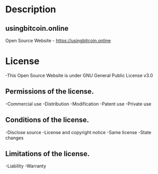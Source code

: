 # Description

## usingbitcoin.online

Open Source Website - https://usingbitcoin.online

# License
-This Open Source Website is under GNU General Public License v3.0

## Permissions of the license.

-Commercial use
-Distribution
-Modification
-Patent use
-Private use

## Conditions of the license.

-Disclose source
-License and copyright notice
-Same license
-State changes

## Limitations of the license.

-Liability
-Warranty
